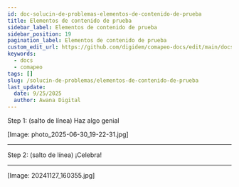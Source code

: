 ```yaml
---
id: doc-solucin-de-problemas-elementos-de-contenido-de-prueba
title: Elementos de contenido de prueba
sidebar_label: Elementos de contenido de prueba
sidebar_position: 19
pagination_label: Elementos de contenido de prueba
custom_edit_url: https://github.com/digidem/comapeo-docs/edit/main/docs/solucin-de-problemas/elementos-de-contenido-de-prueba.md
keywords:
  - docs
  - comapeo
tags: []
slug: /solucin-de-problemas/elementos-de-contenido-de-prueba
last_update:
  date: 9/25/2025
  author: Awana Digital
---
```

Step 1: (salto de línea)
Haz algo genial


[Image: photo_2025-06-30_19-22-31.jpg]


---


Step 2: (salto de línea)
¡Celebra!


---


[Image: 20241127_160355.jpg]

